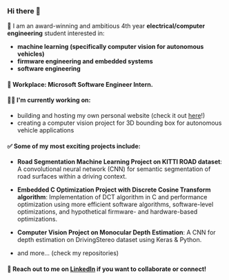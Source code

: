 ### Hi there 👋

👋 I am an award-winning and ambitious 4th year **electrical/computer engineering** student interested in:
- **machine learning (specifically computer vision for autonomous vehicles)**
- **firmware engineering and embedded systems**
- **software engineering**

#### 💼 Workplace: **Microsoft** Software Engineer Intern.

#### 👨‍💻 I'm currently working on:
- building and hosting my own personal website (check it out [here](https://www.robertkl.com)!)
- creating a computer vision project for 3D bounding box for autonomous vehicle applications

#### ✅ Some of my most exciting projects include:
- **Road Segmentation Machine Learning Project on KITTI ROAD dataset**:
A convolutional neural network (CNN) for semantic segmentation of road surfaces within a driving context.

- **Embedded C Optimization Project with Discrete Cosine Transform algorithm**:
Implementation of DCT algorithm in C and performance optimization using more efficient software algorithms, software-level optimizations, and hypothetical firmware- and hardware-based optimizations.

- **Computer Vision Project on Monocular Depth Estimation**:
A CNN for depth estimation on DrivingStereo dataset using Keras & Python.

- and more... (check my repositories)

#### 📝 Reach out to me on [LinkedIn](https://www.linkedin.com/in/robert-k-lee/) if you want to collaborate or connect!

<!--
**robertklee/robertklee** is a ✨ _special_ ✨ repository because its `README.md` (this file) appears on your GitHub profile.

Here are some ideas to get you started:

- 🔭 I’m currently working on ...
- 🌱 I’m currently learning ...
- 👯 I’m looking to collaborate on ...
- 🤔 I’m looking for help with ...
- 💬 Ask me about ...
- 📫 How to reach me: ...
- 😄 Pronouns: ...
- ⚡ Fun fact: ...
-->
